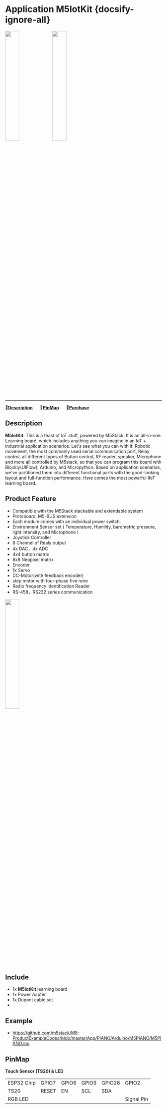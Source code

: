 # Application M5IotKit {docsify-ignore-all}

<img src="assets/img/product_pics/app/m5iot_kit/app_m5iot_kit_01.jpg" width="30%" height="30%"><img src="assets/img/product_pics/app/m5iot_kit/app_m5iot_kit_02.jpg" width="30%" height="30%">

***

:memo:**[Description](#Description)**&nbsp;&nbsp;&nbsp;&nbsp;&nbsp;&nbsp;:electric_plug:**[PinMap](#PinMap)**&nbsp;&nbsp;&nbsp;&nbsp;&nbsp;&nbsp;🛒**[Purchase](https://item.taobao.com/item.htm?id=584647000573)**

## Description

**M5IotKit**. This is a feast of IoT stuff, powered by M5Stack. It is an all-in-one Learning board, which includes anything you can imagine in an IoT + industrial application scenarios. Let's see what you can with it:  Robotic movement, the most commonly used serial communication port, Relay control, all different types of Button control, RF reader, speaker, Microphone and more all controlled by  M5stack, so that you can program this board with Blockly(UIFlow), Arduino, and Micropython.  Based on application scenarios, we've partitioned them into different functional parts with the good-looking layout and full-function performance.  Here comes the most powerful IIoT learning board.

## Product Feature 
- Compatible with the M5Stack stackable and extendable system
- Protoboard, M5-BUS extension
- Each module comes with an individual power switch.
- Environment Sensor set ( Temperature, Humility,  barometric pressure, light intensity, and Microphone )
- Joystick Controller
- 8 Channel of Realy output
- 4x DAC，4x ADC
- 4x4 button matrix
- 8x8 Neopixel matrix
- Encoder 
- 1x Servo
- DC-Motor(with feedback encoder)
- step motor with four-phase five-wire 
- Radio frequency identification Reader
- RS-458，RS232 series communication
  
<img src="assets/img/product_pics/app/m5iot_kit/app_m5iot_kit_03.jpg" width="30%" height="30%">

## Include

- 1x **M5IotKit** learning board
- 1x Power Aapter
- 1x Dupont cable set
- 

## Example

- https://github.com/m5stack/M5-ProductExampleCodes/blob/master/App/PIANO/Arduino/M5PIANO/M5PIANO.ino

## PinMap

**Touch Sensor (TS20) & LED**

<table>
 <tr><td>ESP32 Chip</td><td>GPIO7</td><td>GPIO6</td><td>GPIO5</td><td>GPIO26</td><td>GPIO2</td></tr>
 <tr><td>TS20</td><td>RESET</td><td>EN</td><td>SCL</td><td>SDA</td></tr>
 <tr><td>RGB LED</td><td> </td><td> </td><td> </td><td> </td><td>Signal Pin</td></tr>
</table>

